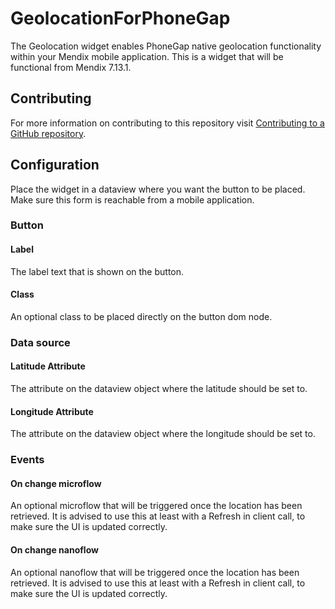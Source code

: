 # GeolocationForPhoneGap

The Geolocation widget enables PhoneGap native geolocation functionality within
your Mendix mobile application. This is a widget that will be functional from
Mendix 7.13.1.

## Contributing

For more information on contributing to this repository visit
[Contributing to a GitHub repository](https://world.mendix.com/display/howto50/Contributing+to+a+GitHub+repository).

## Configuration

Place the widget in a dataview where you want the button to be placed. Make
sure this form is reachable from a mobile application.

### Button

#### Label

The label text that is shown on the button.

#### Class

An optional class to be placed directly on the button dom node.

### Data source

#### Latitude Attribute

The attribute on the dataview object where the latitude should be set to.

#### Longitude Attribute

The attribute on the dataview object where the longitude should be set to.

### Events

#### On change microflow

An optional microflow that will be triggered once the location has been
retrieved. It is advised to use this at least with a Refresh in client call, to
make sure the UI is updated correctly.

#### On change nanoflow

An optional nanoflow that will be triggered once the location has been
retrieved. It is advised to use this at least with a Refresh in client call, to
make sure the UI is updated correctly.
